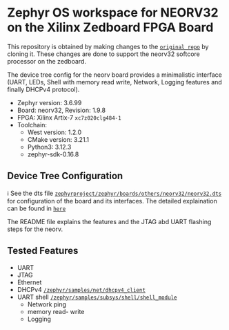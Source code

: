 # Zephyr OS workspace for NEORV32 on the Xilinx Zedboard FPGA Board

This repository is obtained by making changes to the [`original repo`](https://github.com/zephyrproject-rtos/zephyr/tree/main) by cloning it. These changes are done to support the neorv32 softcore processor on the zedboard.

The device tree config for the neorv board  provides a minimalistic interface (UART, LEDs, Shell with memory read write, Network, Logging features and finally DHCPv4 protocol).

* Zephyr version: 3.6.99
* Board: neorv32, Revision: 1.9.8
* FPGA: Xilinx Artix-7 `xc7z020clg484-1`
* Toolchain:
	* West version: 1.2.0
	* CMake version: 3.21.1
	* Python3: 3.12.3
	* zephyr-sdk-0.16.8


## Device Tree Configuration

:information_source: See the dts file [`zephyrproject/zephyr/boards/others/neorv32/neorv32.dts`](https://github.com/UmeshChandargi/riscv_fpga/blob/main/zephyrproject/zephyr/boards/others/neorv32/neorv32.dts) for
configuration of the board and its interfaces. The detailed explaination can be found in [`here`](https://github.com/UmeshChandargi/riscv_fpga/tree/main/zephyrproject/zephyr/boards/others/neorv32)

The README file explains the features and the JTAG abd UART flashing steps for the neorv.

## Tested Features
* UART
* JTAG 
* Ethernet
* DHCPv4 [`/zephyr/samples/net/dhcpv4_client`](https://github.com/UmeshChandargi/riscv_fpga/tree/main/zephyrproject/zephyr/samples/net/dhcpv4_client)
* UART shell [`/zephyr/samples/subsys/shell/shell_module`](https://github.com/UmeshChandargi/riscv_fpga/tree/main/zephyrproject/zephyr/samples/subsys/shell/shell_module)
  	* Network ping
  	* memory read- write
  	* Logging

